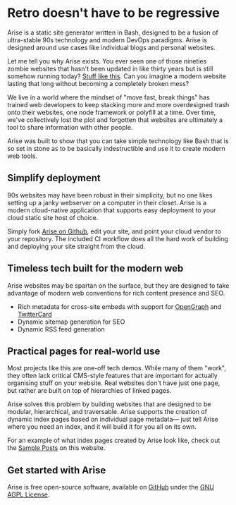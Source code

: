 <!-- BEGIN ARISE ------------------------------
Title:: "Bash Static Site Generator"

Author:: "Spectra Secure"
Description:: "Arise is the most polished cloud-native static site generator written in Bash."
Language:: "en"
Thumbnail:: "arise-icon.png"
Published Date:: "2022-09-17"
Modified Date:: "2022-09-17"

content_header:: "false"
rss_hide:: "true"
---- END ARISE \\ DO NOT MODIFY THIS LINE ---->

# Retro doesn't have to be regressive


Arise is a static site generator written in Bash, designed to be a fusion of ultra-stable 90s technology and modern DevOps paradigms. Arise is designed around use cases like individual blogs and personal websites.

Let me tell you why Arise exists. You ever seen one of those nineties zombie websites that hasn't been updated in like thirty years but is still somehow running today? [Stuff like this](http://home.mcom.com/home/welcome.html). Can you imagine a modern website lasting that long without becoming a completely broken mess?

We live in a world where the mindset of "move fast, break things" has trained web developers to keep stacking more and more overdesigned trash onto their websites, one node framework or polyfill at a time. Over time, we've collectively lost the plot and forgotten that websites are ultimately a tool to share information with other people.

Arise was built to show that you can take simple technology like Bash that is so set in stone as to be basically indestructible and use it to create modern web tools.

## Simplify deployment

90s websites may have been robust in their simplicity, but no one likes setting up a janky webserver on a computer in their closet. Arise is a modern cloud-native application that supports easy deployment to your cloud static site host of choice.

Simply fork [Arise on Github](https://github.com/spectrasecure/arise), edit your site, and point your cloud vendor to your repository. The included CI workflow does all the hard work of building and deploying your site straight from the cloud.

## Timeless tech built for the modern web

Arise websites may be spartan on the surface, but they are designed to take advantage of modern web conventions for rich content presence and SEO.

- Rich metadata for cross-site embeds with support for [OpenGraph](https://ogp.me/) and [TwitterCard](https://developer.twitter.com/en/docs/twitter-for-websites/cards/overview/abouts-cards)
- Dynamic sitemap generation for SEO
- Dynamic RSS feed generation

## Practical pages for real-world use

Most projects like this are one-off tech demos. While many of them "work", they often lack critical CMS-style features that are important for actually organising stuff on your website. Real websites don't have just one page, but rather are built on top of hierarchies of linked pages. 

Arise solves this problem by building websites that are designed to be modular, hierarchical, and traversable. Arise supports the creation of dynamic index pages based on individual page metadata— just tell Arise where you need an index, and it will build it for you all on its own.

For an example of what index pages created by Arise look like, check out the [Sample Posts](posts) on this website.

## Get started with Arise

Arise is free open-source software, available on [GitHub](https://github.com/spectrasecure/arise) under the [GNU AGPL License](https://www.gnu.org/licenses/agpl-3.0.en.html).
